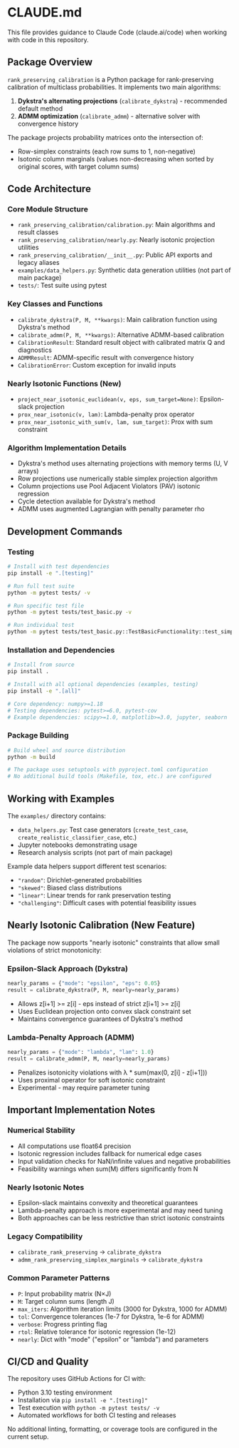 # CLAUDE.md

This file provides guidance to Claude Code (claude.ai/code) when working with code in this repository.

## Package Overview

`rank_preserving_calibration` is a Python package for rank-preserving calibration of multiclass probabilities. It implements two main algorithms:

1. **Dykstra's alternating projections** (`calibrate_dykstra`) - recommended default method
2. **ADMM optimization** (`calibrate_admm`) - alternative solver with convergence history

The package projects probability matrices onto the intersection of:
- Row-simplex constraints (each row sums to 1, non-negative)  
- Isotonic column marginals (values non-decreasing when sorted by original scores, with target column sums)

## Code Architecture

### Core Module Structure
- `rank_preserving_calibration/calibration.py`: Main algorithms and result classes
- `rank_preserving_calibration/nearly.py`: Nearly isotonic projection utilities
- `rank_preserving_calibration/__init__.py`: Public API exports and legacy aliases
- `examples/data_helpers.py`: Synthetic data generation utilities (not part of main package)
- `tests/`: Test suite using pytest

### Key Classes and Functions
- `calibrate_dykstra(P, M, **kwargs)`: Main calibration function using Dykstra's method
- `calibrate_admm(P, M, **kwargs)`: Alternative ADMM-based calibration  
- `CalibrationResult`: Standard result object with calibrated matrix Q and diagnostics
- `ADMMResult`: ADMM-specific result with convergence history
- `CalibrationError`: Custom exception for invalid inputs

### Nearly Isotonic Functions (New)
- `project_near_isotonic_euclidean(v, eps, sum_target=None)`: Epsilon-slack projection
- `prox_near_isotonic(v, lam)`: Lambda-penalty prox operator  
- `prox_near_isotonic_with_sum(v, lam, sum_target)`: Prox with sum constraint

### Algorithm Implementation Details
- Dykstra's method uses alternating projections with memory terms (U, V arrays)
- Row projections use numerically stable simplex projection algorithm
- Column projections use Pool Adjacent Violators (PAV) isotonic regression
- Cycle detection available for Dykstra's method
- ADMM uses augmented Lagrangian with penalty parameter rho

## Development Commands

### Testing
```bash
# Install with test dependencies
pip install -e ".[testing]"

# Run full test suite
python -m pytest tests/ -v

# Run specific test file
python -m pytest tests/test_basic.py -v

# Run individual test
python -m pytest tests/test_basic.py::TestBasicFunctionality::test_simple_2x2_case -v
```

### Installation and Dependencies
```bash
# Install from source
pip install .

# Install with all optional dependencies (examples, testing)
pip install -e ".[all]"

# Core dependency: numpy>=1.18
# Testing dependencies: pytest>=6.0, pytest-cov
# Example dependencies: scipy>=1.0, matplotlib>=3.0, jupyter, seaborn
```

### Package Building
```bash
# Build wheel and source distribution
python -m build

# The package uses setuptools with pyproject.toml configuration
# No additional build tools (Makefile, tox, etc.) are configured
```

## Working with Examples

The `examples/` directory contains:
- `data_helpers.py`: Test case generators (`create_test_case`, `create_realistic_classifier_case`, etc.)
- Jupyter notebooks demonstrating usage
- Research analysis scripts (not part of main package)

Example data helpers support different test scenarios:
- `"random"`: Dirichlet-generated probabilities
- `"skewed"`: Biased class distributions  
- `"linear"`: Linear trends for rank preservation testing
- `"challenging"`: Difficult cases with potential feasibility issues

## Nearly Isotonic Calibration (New Feature)

The package now supports "nearly isotonic" constraints that allow small violations of strict monotonicity:

### Epsilon-Slack Approach (Dykstra)
```python
nearly_params = {"mode": "epsilon", "eps": 0.05}
result = calibrate_dykstra(P, M, nearly=nearly_params)
```
- Allows z[i+1] >= z[i] - eps instead of strict z[i+1] >= z[i]
- Uses Euclidean projection onto convex slack constraint set
- Maintains convergence guarantees of Dykstra's method

### Lambda-Penalty Approach (ADMM) 
```python
nearly_params = {"mode": "lambda", "lam": 1.0}
result = calibrate_admm(P, M, nearly=nearly_params)
```
- Penalizes isotonicity violations with λ * sum(max(0, z[i] - z[i+1]))
- Uses proximal operator for soft isotonic constraint
- Experimental - may require parameter tuning

## Important Implementation Notes

### Numerical Stability
- All computations use float64 precision
- Isotonic regression includes fallback for numerical edge cases
- Input validation checks for NaN/infinite values and negative probabilities
- Feasibility warnings when sum(M) differs significantly from N

### Nearly Isotonic Notes
- Epsilon-slack maintains convexity and theoretical guarantees
- Lambda-penalty approach is more experimental and may need tuning
- Both approaches can be less restrictive than strict isotonic constraints

### Legacy Compatibility
- `calibrate_rank_preserving` → `calibrate_dykstra` 
- `admm_rank_preserving_simplex_marginals` → `calibrate_dykstra`

### Common Parameter Patterns
- `P`: Input probability matrix (N×J)
- `M`: Target column sums (length J)
- `max_iters`: Algorithm iteration limits (3000 for Dykstra, 1000 for ADMM)
- `tol`: Convergence tolerances (1e-7 for Dykstra, 1e-6 for ADMM)
- `verbose`: Progress printing flag
- `rtol`: Relative tolerance for isotonic regression (1e-12)
- `nearly`: Dict with "mode" ("epsilon" or "lambda") and parameters

## CI/CD and Quality

The repository uses GitHub Actions for CI with:
- Python 3.10 testing environment  
- Installation via `pip install -e ".[testing]"`
- Test execution with `python -m pytest tests/ -v`
- Automated workflows for both CI testing and releases

No additional linting, formatting, or coverage tools are configured in the current setup.